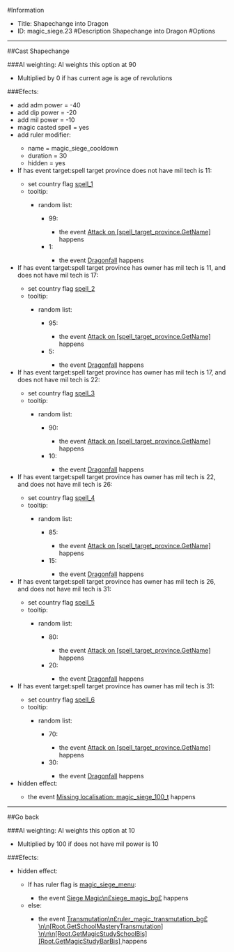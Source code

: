 #Information
 - Title: Shapechange into Dragon
 - ID: magic_siege.23
#Description
Shapechange into Dragon
#Options

___
##Cast Shapechange

###AI weighting:
AI weights this option at 90
 - Multiplied by 0 if has current age is age of revolutions


###Efects:<ul><li>add adm power = -40</li><li>add dip power = -20</li><li>add mil power = -10</li><li>magic casted spell = yes</li><li>add ruler modifier:</li><ul><li>name = magic_siege_cooldown</li><li>duration = 30</li><li>hidden = yes</li></ul><li>If has event target:spell target province does not have mil tech is 11:</li><ul><li>set country flag [spell_1](../flags/spell_1.md)</li><li>tooltip:</li><ul><li>random list:</li><ul><li>99:</li><ul><li>the event [Attack on [spell_target_province.GetName]](../events/attack_on_spell_target_province_getname.md) happens</li></ul><li>1:</li><ul><li>the event [Dragonfall](../events/dragonfall.md) happens</li></ul></ul></ul></ul><li>If has event target:spell target province has owner has mil tech is 11, and does not have mil tech is 17:</li><ul><li>set country flag [spell_2](../flags/spell_2.md)</li><li>tooltip:</li><ul><li>random list:</li><ul><li>95:</li><ul><li>the event [Attack on [spell_target_province.GetName]](../events/attack_on_spell_target_province_getname.md) happens</li></ul><li>5:</li><ul><li>the event [Dragonfall](../events/dragonfall.md) happens</li></ul></ul></ul></ul><li>If has event target:spell target province has owner has mil tech is 17, and does not have mil tech is 22:</li><ul><li>set country flag [spell_3](../flags/spell_3.md)</li><li>tooltip:</li><ul><li>random list:</li><ul><li>90:</li><ul><li>the event [Attack on [spell_target_province.GetName]](../events/attack_on_spell_target_province_getname.md) happens</li></ul><li>10:</li><ul><li>the event [Dragonfall](../events/dragonfall.md) happens</li></ul></ul></ul></ul><li>If has event target:spell target province has owner has mil tech is 22, and does not have mil tech is 26:</li><ul><li>set country flag [spell_4](../flags/spell_4.md)</li><li>tooltip:</li><ul><li>random list:</li><ul><li>85:</li><ul><li>the event [Attack on [spell_target_province.GetName]](../events/attack_on_spell_target_province_getname.md) happens</li></ul><li>15:</li><ul><li>the event [Dragonfall](../events/dragonfall.md) happens</li></ul></ul></ul></ul><li>If has event target:spell target province has owner has mil tech is 26, and does not have mil tech is 31:</li><ul><li>set country flag [spell_5](../flags/spell_5.md)</li><li>tooltip:</li><ul><li>random list:</li><ul><li>80:</li><ul><li>the event [Attack on [spell_target_province.GetName]](../events/attack_on_spell_target_province_getname.md) happens</li></ul><li>20:</li><ul><li>the event [Dragonfall](../events/dragonfall.md) happens</li></ul></ul></ul></ul><li>If has event target:spell target province has owner has mil tech is 31:</li><ul><li>set country flag [spell_6](../flags/spell_6.md)</li><li>tooltip:</li><ul><li>random list:</li><ul><li>70:</li><ul><li>the event [Attack on [spell_target_province.GetName]](../events/attack_on_spell_target_province_getname.md) happens</li></ul><li>30:</li><ul><li>the event [Dragonfall](../events/dragonfall.md) happens</li></ul></ul></ul></ul><li>hidden effect:</li><ul><li>the event [Missing localisation: magic_siege_100_t](../events/missing_localisation_magic_siege_100_t.md) happens</li></ul></ul>

___
##Go back

###AI weighting:
AI weights this option at 10
 - Multiplied by 100 if does not have mil power is 10


###Efects:<ul><li>hidden effect:</li><ul><li>If has ruler flag is [magic_siege_menu](../flags/magic_siege_menu.md):</li><ul><li>the event [Siege Magic\n£siege_magic_bg£](../events/siege_magic_npssiege_magic_bgps.md) happens</li></ul><li>else:</li><ul><li>the event [    Transmutation\n£ruler_magic_transmutation_bg£\n\n[Root.GetSchoolMasteryTransmutation]                                                       \n\n\n[Root.GetMagicStudySchoolBis]   [Root.GetMagicStudyBarBis]                                                    ](../events/transmutation_npsruler_magic_transmutation_bgps_n_n_root_getschoolmasterytransmutation_n_n_n_root_getmagicstudyschoolbis_root_getmagicstudybarbis.md) happens</li></ul></ul></ul>
